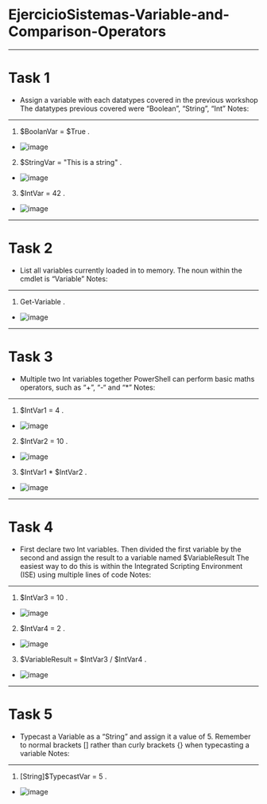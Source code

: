 # EjercicioSistemas-Variable-and-Comparison-Operators
---
# Task 1 #
- Assign a variable with each datatypes covered in the previous workshop The datatypes previous covered were “Boolean”, “String”, “Int” Notes:
---
1. $BoolanVar = $True .
- ![image](https://user-images.githubusercontent.com/72273897/161446351-e42a20b4-1af0-4365-924d-bdb94147355b.png)
2. $StringVar = "This is a string" .
- ![image](https://user-images.githubusercontent.com/72273897/161446407-e47ad2d2-3d73-42e3-844f-5fcf63334742.png)
3. $IntVar = 42 .
- ![image](https://user-images.githubusercontent.com/72273897/161446432-dd06a372-8f36-4cb5-b012-1fdf2a5665e6.png)
---
# Task 2 #
- List all variables currently loaded in to memory. The noun within the cmdlet is “Variable” Notes:
---
1. Get-Variable .
- ![image](https://user-images.githubusercontent.com/72273897/161446498-703e7d64-93dc-453f-94b7-e7df3bbf89c4.png)
---
# Task 3 #
- Multiple two Int variables together PowerShell can perform basic maths operators, such as “+”, “-“ and “*” Notes:
---
1. $IntVar1 = 4 .
- ![image](https://user-images.githubusercontent.com/72273897/161446679-ba3099d4-dc70-4957-8bfb-0e3af3db7881.png)

2. $IntVar2 = 10 .
- ![image](https://user-images.githubusercontent.com/72273897/161446687-252c8467-9ad2-4987-a5d5-9b9bb09e99ef.png)

3. $IntVar1 * $IntVar2 .
- ![image](https://user-images.githubusercontent.com/72273897/161446693-0ab6a007-a638-470c-8e0b-58f2244eda88.png)
---
# Task 4 #
- First declare two Int variables. Then divided the first variable by the second and assign the result to a variable named $VariableResult The easiest way to do this is within the Integrated Scripting Environment (ISE) using multiple lines of code Notes:
---
1. $IntVar3 = 10 .
- ![image](https://user-images.githubusercontent.com/72273897/161446760-bbad0762-a7e5-46f8-9144-da2ee4df4cf2.png)

2. $IntVar4 = 2 .
- ![image](https://user-images.githubusercontent.com/72273897/161446771-3fa2a66f-13a7-49e3-84ae-c9bc9c618b57.png)

3. $VariableResult = $IntVar3 / $IntVar4 .
- ![image](https://user-images.githubusercontent.com/72273897/161446779-419c59e0-1610-4787-b05e-57e83876c5c4.png)
---
# Task 5 #
- Typecast a Variable as a “String” and assign it a value of 5. Remember to normal brackets [] rather than curly brackets {} when typecasting a variable Notes:
---
1. [String]$TypecastVar = 5 .
- ![image](https://user-images.githubusercontent.com/72273897/161446835-62357d05-5301-4bac-878a-403e5cb0e648.png)


